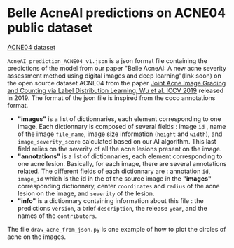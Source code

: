 # Belle AcneAI predictions on ACNE04 public dataset

[ACNE04 dataset](https://github.com/xpwu95/LDL)

`AcneAI_prediction_ACNE04_v1.json` is a json format file containing the predictions of the model from our paper "Belle AcneAI: A new acne severity assessment method using digital images and deep learning"(link soon) on the open source dataset ACNE04 from the paper  [Joint Acne Image Grading and Counting via Label Distribution Learning, Wu et al. ICCV 2019](https://openaccess.thecvf.com/content_ICCV_2019/html/Wu_Joint_Acne_Image_Grading_and_Counting_via_Label_Distribution_Learning_ICCV_2019_paper.html) released in 2019. The format of the json file is inspired from the coco annotations format.

- **"images"** is a list of dictionnaries, each element corresponding to one image. Each dictionnary is composed of several fields : image `id` , name of the image `file_name`, image size information (`height` and `width`), and  `image_severity_score` calculated based on our AI algorithm. This last field relies on the severity of all the acne lesions present on the image. 
- **"annotations"** is a list of dictionnaries, each element corresponding to one acne lesion. Basically, for each image, there are several annotations related. The different fields of each dictionnary are : annotation `id`, `image_id` which is the id in the of the source image in the **"images"** corresponding dictionnary, center `coordinates` and `radius` of the acne lesion on the image, and `severity` of the lesion.
- **"info"** is a dictionnary containing information about this file : the predictions `version`, a brief `description`, the release `year`, and the names of the `contributors`.

The file `draw_acne_from_json.py` is one example of how to plot the circles of acne on the images.
